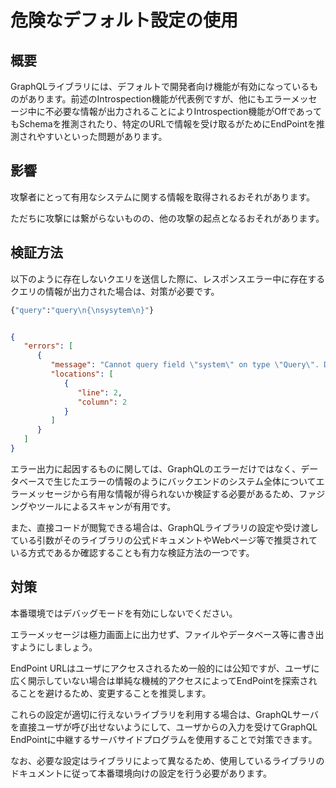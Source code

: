# 危険なデフォルト設定の使用

## 概要

GraphQLライブラリには、デフォルトで開発者向け機能が有効になっているものがあります。前述のIntrospection機能が代表例ですが、他にもエラーメッセージ中に不必要な情報が出力されることによりIntrospection機能がOffであってもSchemaを推測されたり、特定のURLで情報を受け取るがためにEndPointを推測されやすいといった問題があります。

## 影響

攻撃者にとって有用なシステムに関する情報を取得されるおそれがあります。

ただちに攻撃には繋がらないものの、他の攻撃の起点となるおそれがあります。

## 検証方法

以下のように存在しないクエリを送信した際に、レスポンスエラー中に存在するクエリの情報が出力された場合は、対策が必要です。

```graphql
{"query":"query\n{\nsysytem\n}"}
```

```json

{
   "errors": [
      {
         "message": "Cannot query field \"system\" on type \"Query\". Did you mean \"pastes\", \"paste\", \"systemUpdate\" or \"systemHealth\"?",
         "locations": [
            {
               "line": 2,
               "column": 2
            }
         ]
      }
   ]
}
```

エラー出力に起因するものに関しては、GraphQLのエラーだけではなく、データベースで生じたエラーの情報のようにバックエンドのシステム全体についてエラーメッセージから有用な情報が得られないか検証する必要があるため、ファジングやツールによるスキャンが有用です。

また、直接コードが閲覧できる場合は、GraphQLライブラリの設定や受け渡している引数がそのライブラリの公式ドキュメントやWebページ等で推奨されている方式であるか確認することも有力な検証方法の一つです。

## 対策

本番環境ではデバッグモードを有効にしないでください。

エラーメッセージは極力画面上に出力せず、ファイルやデータベース等に書き出すようにしましょう。

EndPoint URLはユーザにアクセスされるため一般的には公知ですが、ユーザに広く開示していない場合は単純な機械的アクセスによってEndPointを探索されることを避けるため、変更することを推奨します。

これらの設定が適切に行えないライブラリを利用する場合は、GraphQLサーバを直接ユーザが呼び出せないようにして、ユーザからの入力を受けてGraphQL EndPointに中継するサーバサイドプログラムを使用することで対策できます。

なお、必要な設定はライブラリによって異なるため、使用しているライブラリのドキュメントに従って本番環境向けの設定を行う必要があります。